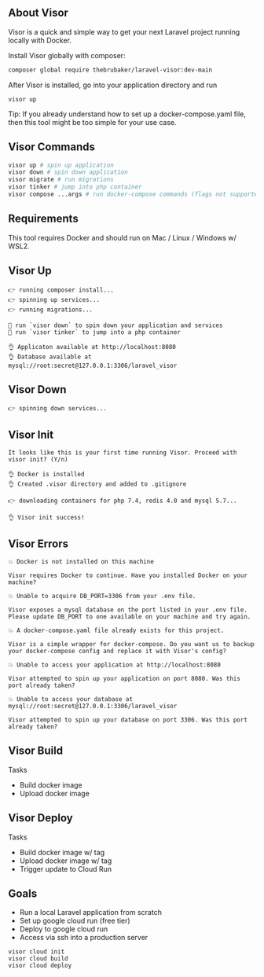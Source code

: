 ## About Visor

Visor is a quick and simple way to get your next Laravel project running locally with Docker.

Install Visor globally with composer:

```bash
composer global require thebrubaker/laravel-visor:dev-main
```

After Visor is installed, go into your application directory and run

```
visor up
```

Tip: If you already understand how to set up a docker-compose.yaml file, then this tool might be too simple for your use case.

## Visor Commands

```bash
visor up # spin up application
visor down # spin down application
visor migrate # run migrations
visor tinker # jump into php container
visor compose ...args # run docker-compose commands (flags not supported yet)
```

## Requirements

This tool requires Docker and should run on Mac / Linux / Windows w/ WSL2.

## Visor Up

```
👉 running composer install...
👉 spinning up services...
👉 running migrations...

💪 run `visor down` to spin down your application and services
💪 run `visor tinker` to jump into a php container

👌 Applicaton available at http://localhost:8080
👌 Database available at mysql://root:secret@127.0.0.1:3306/laravel_visor
```

## Visor Down

```
👉 spinning down services...
```

## Visor Init

```
It looks like this is your first time running Visor. Proceed with visor init? (Y/n)

👌 Docker is installed
👌 Created .visor directory and added to .gitignore

👉 downloading containers for php 7.4, redis 4.0 and mysql 5.7...

👌 Visor init success!
```

## Visor Errors

```
💥 Docker is not installed on this machine

Visor requires Docker to continue. Have you installed Docker on your machine?

💥 Unable to acquire DB_PORT=3306 from your .env file.

Visor exposes a mysql database on the port listed in your .env file. Please update DB_PORT to one available on your machine and try again.

💥 A docker-compose.yaml file already exists for this project.

Visor is a simple wrapper for docker-compose. Do you want us to backup your docker-compose config and replace it with Visor's config?

💥 Unable to access your application at http://localhost:8080

Visor attempted to spin up your application on port 8080. Was this port already taken?

💥 Unable to access your database at mysql://root:secret@127.0.0.1:3306/laravel_visor

Visor attempted to spin up your database on port 3306. Was this port already taken?
```

## Visor Build

Tasks

- Build docker image
- Upload docker image

## Visor Deploy

Tasks

- Build docker image w/ tag
- Upload docker image w/ tag
- Trigger update to Cloud Run

## Goals

- Run a local Laravel application from scratch
- Set up google cloud run (free tier)
- Deploy to google cloud run
- Access via ssh into a production server

```
visor cloud init
visor cloud build
visor cloud deploy
```
